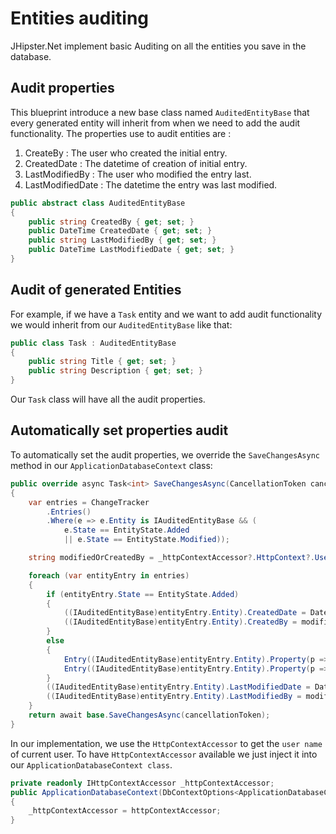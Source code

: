 # Entities auditing

JHipster.Net implement basic Auditing on all the entities you save in the database.

## Audit properties

This blueprint introduce a new base class named ```AuditedEntityBase``` that every generated entity will inherit from when we need to add the audit functionality. The properties use to audit entities are :

1. CreateBy : The user who created the initial entry.
2. CreatedDate : The datetime of creation of initial entry.
3. LastModifiedBy : The user who modified the entry last.
4. LastModifiedDate : The datetime the entry was last modified.

```csharp
public abstract class AuditedEntityBase
{
    public string CreatedBy { get; set; }
    public DateTime CreatedDate { get; set; }
    public string LastModifiedBy { get; set; }
    public DateTime LastModifiedDate { get; set; }
}
```
## Audit of generated Entities

For example, if we have a ```Task``` entity and we want to add audit functionality we would inherit from our ```AuditedEntityBase``` like that:
```csharp
public class Task : AuditedEntityBase
{
    public string Title { get; set; }
    public string Description { get; set; }
}
```

Our ```Task``` class will have all the audit properties.

## Automatically set properties audit

To automatically set the audit properties, we override the ```SaveChangesAsync``` method in our ```ApplicationDatabaseContext``` class:

```csharp
public override async Task<int> SaveChangesAsync(CancellationToken cancellationToken = default(CancellationToken))
{
    var entries = ChangeTracker
        .Entries()
        .Where(e => e.Entity is IAuditedEntityBase && (
            e.State == EntityState.Added
            || e.State == EntityState.Modified));

    string modifiedOrCreatedBy = _httpContextAccessor?.HttpContext?.User?.Identity?.Name ?? "System";

    foreach (var entityEntry in entries)
    {
        if (entityEntry.State == EntityState.Added)
        {
            ((IAuditedEntityBase)entityEntry.Entity).CreatedDate = DateTime.Now;
            ((IAuditedEntityBase)entityEntry.Entity).CreatedBy = modifiedOrCreatedBy;
        }
        else
        {
            Entry((IAuditedEntityBase)entityEntry.Entity).Property(p => p.CreatedDate).IsModified = false;
            Entry((IAuditedEntityBase)entityEntry.Entity).Property(p => p.CreatedBy).IsModified = false;
        }
        ((IAuditedEntityBase)entityEntry.Entity).LastModifiedDate = DateTime.Now;
        ((IAuditedEntityBase)entityEntry.Entity).LastModifiedBy = modifiedOrCreatedBy;
    }
    return await base.SaveChangesAsync(cancellationToken);
}
```

In our implementation, we use the ```HttpContextAccessor``` to get the ```user name``` of current user. To have ```HttpContextAccessor``` available we just inject it into our ```ApplicationDatabaseContext class```.
```csharp
private readonly IHttpContextAccessor _httpContextAccessor;
public ApplicationDatabaseContext(DbContextOptions<ApplicationDatabaseContext> options, IHttpContextAccessor httpContextAccessor) : base(options)
{
    _httpContextAccessor = httpContextAccessor;
}
```